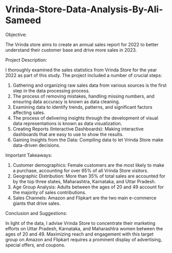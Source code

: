 # Vrinda-Store-Data-Analysis-By-Ali-Sameed

Objective:

The Vrinda store aims to create an annual sales report for 2022 to better understand their customer base and drive more sales in 2023.

Project Description:

I thoroughly examined the sales statistics from Vrinda Store for the year 2022 as part of this study. The project included a number of crucial steps:

1. Gathering and organizing raw sales data from various sources is the first step in the data processing process.
2. The process of removing mistakes, handling missing numbers, and ensuring data accuracy is known as data cleaning.
3. Examining data to identify trends, patterns, and significant factors affecting sales.
4. The process of delivering insights through the development of visual data representations is known as data visualization.
5. Creating Reports (Interactive Dashboards): Making interactive dashboards that are easy to use to show the results.
6. Gaining Insights from the Data: Compiling data to let Vrinda Store make data-driven decisions.

Important Takeaways:

1. Customer demographics: Female customers are the most likely to make a purchase, accounting for over 65% of all Vrinda Store visitors.
2. Geographic Distribution: More than 35% of total sales are accounted for by the top three states, Maharashtra, Karnataka, and Uttar Pradesh.
3. Age Group Analysis: Adults between the ages of 20 and 49 account for the majority of sales contributions.
4. Sales Channels: Amazon and Flipkart are the two main e-commerce giants that drive sales.

Conclusion and Suggestions: 

In light of the data, I advise Vrinda Store to concentrate their marketing efforts on Uttar Pradesh, Karnataka, and Maharashtra women between the ages of 20 and 49. Maximizing reach and engagement with this target group on Amazon and Flipkart requires a prominent display of advertising, special offers, and coupons.
